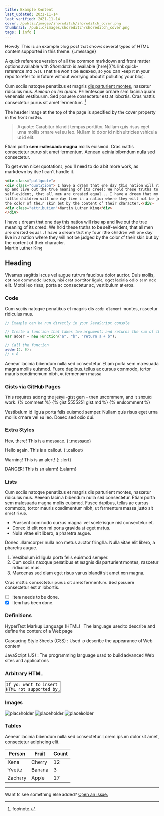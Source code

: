 ```yaml
---
title: Example Content
last_updated: 2021-11-14
last_verified: 2021-11-14
cover: /public/images/shoreditch/shoreditch_cover.png
thumbnail: /public/images/shoreditch/shoreditch_cover.png
tags: [ info ]
---
```


Howdy! This is an example blog post that shows several types of HTML content
supported in this theme.
{:.message}
<!--more-->
A quick reference version of all the common markdown and front matter options
available with _Shoreditch_ is available [here]({% link quick-reference.md %}).
That file won't be indexed, so you can keep it in your repo to refer to in
future without worrying about it polluting your blog.


Cum sociis natoque penatibus et magnis <a href="#">dis parturient montes</a>,
nascetur ridiculus mus. *Aenean eu leo quam.* Pellentesque ornare sem lacinia
quam venenatis vestibulum. Sed posuere consectetur est at lobortis. Cras mattis
consectetur purus sit amet fermentum. [^1]

[^1]: footnote.

The header image at the top of the page is specified by the cover property in
the front matter.

> A quote: Curabitur blandit tempus porttitor. Nullam quis risus eget urna mollis ornare vel eu leo. Nullam id dolor id nibh ultricies vehicula ut id elit.

Etiam porta **sem malesuada magna** mollis euismod. Cras mattis consectetur
purus sit amet fermentum. Aenean lacinia bibendum nulla sed consectetur.

To get even nicer quotations, you'll need to do a bit more work, as markdown by
itself can't handle it.

~~~html
<div class="pullquote">
<div class="quotation"> I have a dream that one day this nation will rise
up and live out the true meaning of its creed: We hold these truths to be
self-evident, that all men are created equal... I have a dream that my four
little children will one day live in a nation where they will not be judged by
the color of their skin but by the content of their character.</div>
<div class="attribution">Martin Luther King</div>
</div>
~~~
<div class="pullquote">
<div class="quotation"> I have a dream that one day this nation will rise
up and live out the true meaning of its creed: We hold these truths to be
self-evident, that all men are created equal... I have a dream that my four
little children will one day live in a nation where they will not be judged by
the color of their skin but by the content of their character.</div>
<div class="attribution">Martin Luther King</div>
</div>

## Heading

Vivamus sagittis lacus vel augue rutrum faucibus dolor auctor. Duis mollis, est
non commodo luctus, nisi erat porttitor ligula, eget lacinia odio sem nec elit.
Morbi leo risus, porta ac consectetur ac, vestibulum at eros.

### Code

Cum sociis natoque penatibus et magnis dis `code element` montes, nascetur
ridiculus mus.

~~~ js
// Example can be run directly in your JavaScript console

// Create a function that takes two arguments and returns the sum of those arguments
var adder = new Function("a", "b", "return a + b");

// Call the function
adder(2, 6);
// > 8
~~~

Aenean lacinia bibendum nulla sed consectetur. Etiam porta sem malesuada
magna mollis euismod. Fusce dapibus, tellus ac cursus commodo, tortor mauris
condimentum nibh, ut fermentum massa.

### Gists via GitHub Pages

This requires adding the jekyll-gist gem - then uncomment, and it should work.
{% comment %} {% gist 5555251 gist.md %} {% endcomment %}

Vestibulum id ligula porta felis euismod semper. Nullam quis risus eget urna
mollis ornare vel eu leo. Donec sed odio dui.

### Extra Styles

Hey, there! This is a message.
{:.message}

Hello again. This is a callout.
{:.callout}

Warning! This is an alert!
{:.alert}

DANGER! This is an alarm!
{:.alarm}

### Lists

Cum sociis natoque penatibus et magnis dis parturient montes, nascetur ridiculus
mus. Aenean lacinia bibendum nulla sed consectetur. Etiam porta sem malesuada
magna mollis euismod. Fusce dapibus, tellus ac cursus commodo, tortor mauris
condimentum nibh, ut fermentum massa justo sit amet risus.

* Praesent commodo cursus magna, vel scelerisque nisl consectetur et.
* Donec id elit non mi porta gravida at eget metus.
* Nulla vitae elit libero, a pharetra augue.

Donec ullamcorper nulla non metus auctor fringilla. Nulla vitae elit libero, a
pharetra augue.

1. Vestibulum id ligula porta felis euismod semper.
2. Cum sociis natoque penatibus et magnis dis parturient montes, nascetur ridiculus mus.
3. Maecenas sed diam eget risus varius blandit sit amet non magna.

Cras mattis consectetur purus sit amet fermentum. Sed posuere consectetur est at lobortis.

- [ ] Item needs to be done.
- [x] Item has been done.

### Definitions
HyperText Markup Language (HTML)
: The language used to describe and define the content of a Web page

Cascading Style Sheets (CSS)
: Used to describe the appearance of Web content

JavaScript (JS)
: The programming language used to build advanced Web sites and applications

### Arbitrary HTML
<textarea>
If you want to insert HTML not supported by a markdown shorthand, you can
simply insert it into the document.
</textarea>

### Images

![placeholder](https://via.placeholder.com/800x400 "Large example image")
![placeholder](https://via.placeholder.com/400x200 "Medium example image")
![placeholder](https://via.placeholder.com/200x200 "Small example image")

### Tables

Aenean lacinia bibendum nulla sed consectetur. Lorem ipsum dolor sit amet,
consectetur adipiscing elit.

Person | Fruit | Count
--- | --- | ---
Xena | Cherry | 12
Yvette | Banana | 3
Zachary | Apple | 17

-----

Want to see something else added? <a href="https://github.com/MEHColeman/shoreditch/issues/new">Open an issue.</a>
